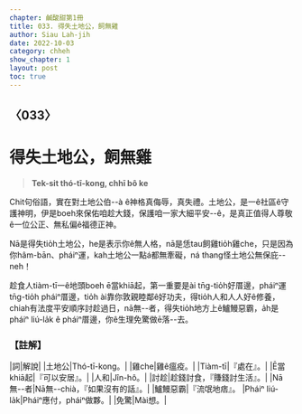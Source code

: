 ```yaml
---
chapter: 鹹酸甜第1冊
title: 033. 得失土地公，飼無雞
author: Siau Lah-jih
date: 2022-10-03
category: chheh
show_chapter: 1
layout: post
toc: true
---
```

  
## 〈033〉
# 得失土地公，飼無雞
>**Tek-sit thó-tī-kong, chhī bô ke**
 
Chit句俗語，實在對土地公伯--à ê神格真侮辱，真失禮。土地公，是一ê社區ê守護神明，伊是boeh來保佑咱趁大錢，保護咱一家大細平安--ê，是真正值得人尊敬ê一位公正、無私偏ê福德正神。

Nā是得失tio̍h土地公，he是表示你ê無人格，nā是恁tau飼雞tio̍h雞che，只是因為你hâm-bān、pháiⁿ運，kah土地公一點á都無牽礙，ná thang怪土地公無保庇--neh！

趁食人tiàm-tī一ê地頭boeh ē當khiā起，第一重要是ài tn̄g-tio̍h好厝邊，pháiⁿ運tn̄g-tio̍h pháiⁿ厝邊，tio̍h ài靠你敦親睦鄰ê好功夫，得tio̍h人和人人好ê修養，chiah有法度平安順序討趁過日，nā無--者，得失tio̍h地方上ê鱸鰻惡霸，a̍h是pháiⁿ liú-la̍k ê pháiⁿ厝邊，你ê生理免驚做ē落--去。

### 【註解】
|詞|解說|
|土地公|Thó-tī-kong。|
|雞che|雞ê瘟疫。|
|Tiàm-tī|『處在』。|
|Ē當khiā起|『可以安居』。|
|人和|Jîn-hô。|
|討趁|趁錢討食，『賺錢討生活』。|
|Nā無--者|Nā無--chià，『如果沒有的話』。|
|鱸鰻惡霸|『流氓地痞』。
|Pháiⁿ liú-la̍k|Pháiⁿ應付，pháiⁿ做夥。|
|免驚|Mài想。|
